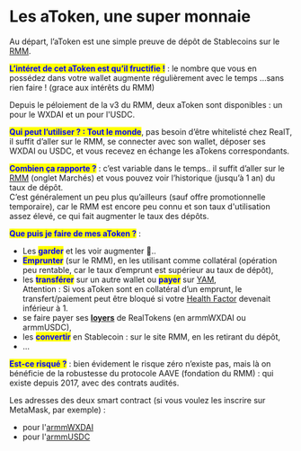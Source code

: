 # Les aToken, une super monnaie

Au départ, l’aToken est une simple preuve de dépôt de Stablecoins sur le [RMM](./).

<mark style="color:blue;">**L’intéret de cet aToken est qu’il fructifie !**</mark> : le nombre que vous en possédez dans votre wallet augmente régulièrement avec le temps ...sans rien faire !   (grace aux intérêts du RMM)

Depuis le péloiement de la v3 du RMM, deux aToken sont disponibles : un pour le WXDAI et un pour l'USDC.

<mark style="color:blue;">**Qui peut l’utiliser ? : Tout le monde**</mark>, pas besoin d’être whitelisté chez RealT, il suffit d’aller sur le RMM, se connecter avec son wallet, déposer ses WXDAI ou USDC, et vous recevez en échange les aTokens correspondants.

<mark style="color:blue;">**Combien ça rapporte ?**</mark> : c’est variable dans le temps.. il suffit d’aller sur le [RMM](https://rmm.realtoken.network/) (onglet Marchés) et vous pouvez voir l’historique (jusqu’à 1 an) du taux de dépôt.\
C’est généralement un peu plus qu’ailleurs (sauf offre promotionnelle temporaire), car le RMM est encore peu connu et son taux d'utilisation assez élevé, ce qui fait augmenter le taux des dépôts.

<mark style="color:blue;">**Que puis je faire de mes aToken ?**</mark> :

* Les <mark style="color:blue;">**garder**</mark> et les voir augmenter :tada:..
* <mark style="color:blue;">**Emprunter**</mark> (sur le RMM), en les utilisant comme collatéral (opération peu rentable, car le taux d’emprunt est supérieur au taux de dépôt),
* les <mark style="color:blue;">**transférer**</mark> sur un autre wallet ou <mark style="color:blue;">**payer**</mark> sur [YAM](../dex-swap/yam.md),\
  Attention : Si vos aToken sont en collatéral d’un emprunt, le transfert/paiement peut être bloqué si votre [Health Factor](./) devenait inférieur à 1.
* se faire payer ses [**loyers**](../../site-realt/parametrage-realt.md) de RealTokens (en armmWXDAI ou armmUSDC),
* les <mark style="color:blue;">**convertir**</mark> en Stablecoin : sur le site RMM, en les retirant du dépôt,
* ...

<mark style="color:blue;">**Est-ce risqué ?**</mark> : bien évidement le risque zéro n’existe pas, mais là on bénéficie de la robustesse du protocole AAVE (fondation du RMM) : qui existe depuis 2017, avec des contrats audités.



Les adresses des deux smart contract (si vous voulez les inscrire sur MetaMask, par exemple) :&#x20;

* pour l'[armmWXDAI](https://gnosisscan.io/address/0x0cA4f5554Dd9Da6217d62D8df2816c82bba4157b)
* pour l'[armmUSDC](https://gnosisscan.io/address/0xeD56F76E9cBC6A64b821e9c016eAFbd3db5436D1)&#x20;
